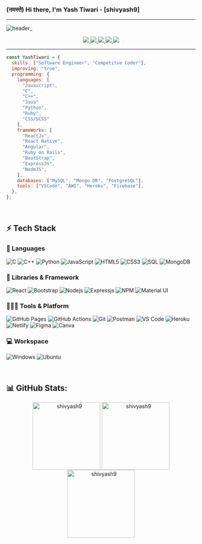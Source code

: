 ### (नमस्ते) Hi there, I'm Yash Tiwari - [shivyash9] 

---
![header_](https://github.com/shivyash9/shivyash9/assets/124371346/72f07dc5-29bc-4ffd-ba77-01ac62eadf0c)

<p align="center">
  <a href="mailto:tech.yashtiwari@gmail.com">
		<img src="https://img.shields.io/badge/Gmail-D14836?style=for-the-badge&logo=gmail&logoColor=white" />
	</a>
	<a href="https://www.linkedin.com/in/yash-tiwari-6a1970211/">
		<img src="https://img.shields.io/badge/LinkedIn-0077B5?style=for-the-badge&logo=linkedin&logoColor=white" />
	</a>
	<a href="https://www.codechef.com/users/shivyash9">
		<img src="https://img.shields.io/badge/Codechef-FFD43B?style=for-the-badge&logo=codechef&logoColor=306998" />
	</a>
	<a href="https://codeforces.com/profile/refertoyash">
		<img src="https://img.shields.io/badge/CodeForces-00C7B7?style=for-the-badge&logo=codeforces&logoColor=white" />
	</a>
	<a href="https://leetcode.com/refertoyash/">
		<img src="https://img.shields.io/badge/LeetCode-323330?style=for-the-badge&logo=leetcode&logoColor=F7DF1E" />
	</a>
</p>

---

```javascript
const YashTiwari = {
  skills: ["Software Engineer", "Competitve Coder"],
  improving: "true",
  programming: {
    languages: [
      "Javascript",
      "C",
      "C++",
      "Java"
      "Python",
      "Ruby",
      "CSS/SCSS"
    ],
    frameWorks: [
      "ReactJs",
      "React Native",
      "Angular",
      "Ruby on Rails",
      "BootStrap",
      "ExpressJS",
      "NodeJS",
    ],
    databases: ["MySQL", "Mongo DB", "PostgreSQL"],
    tools: ["VSCode", "AWS", "Heroku", "Firebase"],
  },
};
```

<br />

## ⚡ Tech Stack

### 🚀 Languages

![C](https://img.shields.io/badge/C-00599C?style=for-the-badge&logo=c&logoColor=white)
![C++](https://img.shields.io/badge/C%2B%2B-00599C?style=for-the-badge&logo=c%2B%2B&logoColor=white)
![Python](https://img.shields.io/badge/Python-FFD43B?style=for-the-badge&logo=python&logoColor=306998)
![JavaScript](https://img.shields.io/badge/JavaScript-323330?style=for-the-badge&logo=javascript&logoColor=F7DF1E)
![HTML5](https://img.shields.io/badge/HTML5-E34F26?style=for-the-badge&logo=html5&logoColor=white)
![CSS3](https://img.shields.io/badge/CSS3-1572B6?style=for-the-badge&logo=css3&logoColor=white)
![SQL](https://img.shields.io/badge/mysql-323330?style=for-the-badge&logo=mysql&logoColor=F7DF1E)
![MongoDB](https://img.shields.io/badge/MongoDB-339933?style=for-the-badge&logo=MongoDB&logoColor=white)

### 🧩 Libraries & Framework

![React](https://img.shields.io/badge/React-20232A?style=for-the-badge&logo=react&logoColor=61DAFB)
![Bootstrap](https://img.shields.io/badge/Bootstrap-563D7C?style=for-the-badge&logo=bootstrap&logoColor=white)
![Nodejs](https://img.shields.io/badge/Node.js-339933?style=for-the-badge&logo=nodedotjs&logoColor=white)
![Expressjs](https://img.shields.io/badge/Express.js-FFD43B?style=for-the-badge&logo=express&logoColor=306998)
![NPM](https://img.shields.io/badge/npm-CB3837?style=for-the-badge&logo=npm&logoColor=white)
![Material UI](https://img.shields.io/badge/Material--UI-0081CB?style=for-the-badge&logo=material-ui&logoColor=white)

### 🧑🏻‍💻 Tools & Platform

![GitHub Pages](https://img.shields.io/badge/GitHub_Pages-100000?style=for-the-badge&logo=github&logoColor=white)
![GitHub Actions](https://img.shields.io/badge/GitHub_Actions-2088FF?style=for-the-badge&logo=github-actions&logoColor=white)
![Git](https://img.shields.io/badge/Git-F05032?style=for-the-badge&logo=git&logoColor=white)
![Postman](https://img.shields.io/badge/Postman-FF6C37?style=for-the-badge&logo=Postman&logoColor=white)
![VS Code](https://img.shields.io/badge/Visual_Studio_Code-0078D4?style=for-the-badge&logo=visual%20studio%20code&logoColor=white)
![Heroku](https://img.shields.io/badge/Heroku-430098?style=for-the-badge&logo=heroku&logoColor=white)
![Netlify](https://img.shields.io/badge/Netlify-00C7B7?style=for-the-badge&logo=netlify&logoColor=white)
![Figma](https://img.shields.io/badge/Figma-F24E1E?style=for-the-badge&logo=figma&logoColor=white)
![Canva](https://img.shields.io/badge/Canva-%2300C4CC.svg?&style=for-the-badge&logo=Canva&logoColor=white)

### 💻 Workspace

![Windows](https://img.shields.io/badge/Windows-0078D6?style=for-the-badge&logo=windows&logoColor=white)
![Ubuntu](https://img.shields.io/badge/Ubuntu-E95420?style=for-the-badge&logo=ubuntu&logoColor=white)

<br />

<!-- ## My Portfolio

<br /> -->

## 📊 GitHub Stats:

<div align="center">
  <img align="center" src="https://github-readme-streak-stats.herokuapp.com/?user=shivyash9&theme=nightowl&hide_border=true&fire=DD2727" height="180em" alt="shivyash9" />
  
  <img align="center" src="http://github-profile-summary-cards.vercel.app/api/cards/repos-per-language?username=shivyash9&theme=2077" height="180em" alt="shivyash9" />
  
  <img align="center" src="http://github-profile-summary-cards.vercel.app/api/cards/profile-details?username=shivyash9&theme=2077" height="180em" alt="shivyash9" />
</div>


<br />

[linkedin]: https://www.linkedin.com/in/yash-tiwari-6a1970211/
[email]: mailto:tech.yashtiwari@gmail.com

